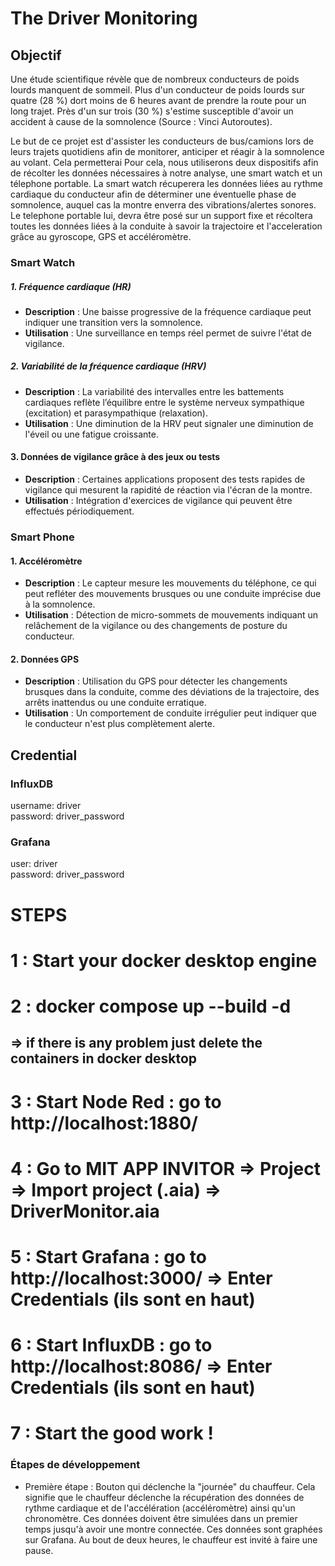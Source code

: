 # The Driver Monitoring

## Objectif

Une étude scientifique révèle que de nombreux conducteurs de poids lourds manquent de sommeil. Plus d'un conducteur de poids lourds sur quatre (28 %) dort moins de 6 heures avant de prendre la route pour un long trajet. Près d'un sur trois (30 %) s'estime susceptible d'avoir un accident à cause de la somnolence (Source : Vinci Autoroutes). 

Le but de ce projet est d'assister les conducteurs de bus/camions lors de leurs trajets quotidiens afin de monitorer, anticiper et réagir à la somnolence au volant. Cela permetterai Pour cela, nous utiliserons deux dispositifs afin de récolter les données nécessaires à notre analyse, une smart watch et un télephone portable. La smart watch récuperera les données liées au rythme cardiaque du conducteur afin de déterminer une éventuelle phase de somnolence, auquel cas la montre enverra des vibrations/alertes sonores. Le telephone portable lui, devra être posé sur un support fixe et récoltera toutes les données liées à la conduite à savoir la trajectoire et l'acceleration grâce au gyroscope, GPS et accéléromètre.

### Smart Watch

##### 1. Fréquence cardiaque (HR)

- **Description** : Une baisse progressive de la fréquence cardiaque peut indiquer une transition vers la somnolence.
- **Utilisation** : Une surveillance en temps réel permet de suivre l'état de vigilance.

##### 2. Variabilité de la fréquence cardiaque (HRV)

- **Description** : La variabilité des intervalles entre les battements cardiaques reflète l’équilibre entre le système nerveux sympathique (excitation) et parasympathique (relaxation).
- **Utilisation** : Une diminution de la HRV peut signaler une diminution de l'éveil ou une fatigue croissante.

#### 3. Données de vigilance grâce à des jeux ou tests

- **Description** : Certaines applications proposent des tests rapides de vigilance qui mesurent la rapidité de réaction via l'écran de la montre.
- **Utilisation** : Intégration d'exercices de vigilance qui peuvent être effectués périodiquement.


### Smart Phone

#### 1. Accéléromètre

- **Description** : Le capteur mesure les mouvements du téléphone, ce qui peut refléter des mouvements brusques ou une conduite imprécise due à la somnolence.
- **Utilisation** : Détection de micro-sommets de mouvements indiquant un relâchement de la vigilance ou des changements de posture du conducteur.

#### 2. Données GPS

- **Description** : Utilisation du GPS pour détecter les changements brusques dans la conduite, comme des déviations de la trajectoire, des arrêts inattendus ou une conduite erratique.
- **Utilisation** : Un comportement de conduite irrégulier peut indiquer que le conducteur n'est plus complètement alerte.

## Credential

### InfluxDB

username: driver   
password: driver_password

### Grafana

user: driver  
password: driver_password


# STEPS 
# 1 : Start your docker desktop engine
# 2 : docker compose up --build -d  
## => if there is any problem just delete the containers in docker desktop
# 3 : Start Node Red : go to http://localhost:1880/
# 4 : Go to MIT APP INVITOR => Project => Import project (.aia) => DriverMonitor.aia
# 5 : Start Grafana : go to http://localhost:3000/ => Enter Credentials (ils sont en haut)
# 6 : Start InfluxDB : go to http://localhost:8086/ => Enter Credentials (ils sont en haut)
# 7 : Start the good work !
### Étapes de développement

- Première étape : Bouton qui déclenche la "journée" du chauffeur. Cela signifie que le chauffeur déclenche la récupération des données de rythme cardiaque et de l'accélération (accéléromètre) ainsi qu'un chronomètre. Ces données doivent être simulées dans un premier temps jusqu'à avoir une montre connectée. Ces données sont graphées sur Grafana. Au bout de deux heures, le chauffeur est invité à faire une pause.
